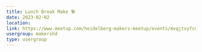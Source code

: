 ```yaml
---
title: Lunch Break Make 🛠️
date: 2023-02-02
location: 
link: https://www.meetup.com/heidelberg-makers-meetup/events/mvqjtsyfcdbdb/
usergroup: makershd
type: usergroup
---
```

